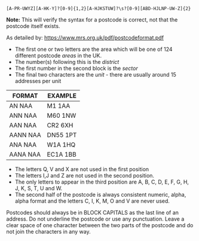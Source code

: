 ```regexp
[A-PR-UWYZ][A-HK-Y]?[0-9]{1,2}[A-HJKSTUW]?\s?[0-9][ABD-HJLNP-UW-Z]{2}
```
**Note:** This will verify the syntax for a postcode is correct, not that the postcode itself exists.

As detailed by: https://www.mrs.org.uk/pdf/postcodeformat.pdf

- The first one or two letters are the area which will be one of 124 different postcode *areas* in the UK.
- The number(s) following this is the *district*
- The first number in the second block is the *sector*
- The final two characters are the *unit* - there are usually around 15 addresses per unit

| FORMAT   | EXAMPLE |
|----------|---------|
| AN NAA   | M1 1AA  |
| ANN NAA  | M60 1NW |
| AAN NAA  | CR2 6XH |
| AANN NAA | DN55 1PT|
| ANA NAA  | W1A 1HQ |
| AANA NAA | EC1A 1BB|

- The letters Q, V and X are not used in the first position
- The letters I,J and Z are not used in the second position.
- The only letters to appear in the third position are A, B, C, D, E, F, G, H, J, K, S, T, U and W.
- The second half of the postcode is always consistent numeric, alpha, alpha format and the letters C, I, K, M, O and
V are never used.

Postcodes should always be in BLOCK CAPITALS as the last line of an address. Do not underline the postcode or use
any punctuation. Leave a clear space of one character between the two parts of the postcode and do not join the
characters in any way.
